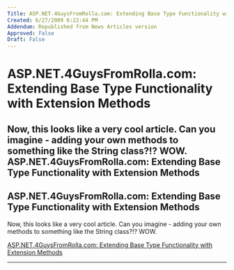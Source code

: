 ```yaml
---
Title: ASP.NET.4GuysFromRolla.com: Extending Base Type Functionality with Extension Methods
Created: 6/27/2009 6:22:44 PM
Addendum: Republished from News Articles version
Approved: False
Draft: False
---
```

# ASP.NET.4GuysFromRolla.com: Extending Base Type Functionality with Extension Methods
Now, this looks like a very cool article. Can you imagine - adding your own methods to something like the String class?!? WOW.   ASP.NET.4GuysFromRolla.com: Extending Base Type Functionality with Extension Methods
---

## ASP.NET.4GuysFromRolla.com: Extending Base Type Functionality with Extension Methods


Now, this looks like a very cool article. Can you imagine - adding your own methods to something like the String class?!? WOW.



[ASP.NET.4GuysFromRolla.com: Extending Base Type Functionality with Extension Methods](http://aspnet.4guysfromrolla.com/articles/120507-1.aspx)





---

